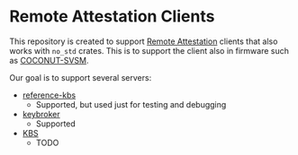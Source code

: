 # Remote Attestation Clients

This repository is created to support [Remote Attestation](https://datatracker.ietf.org/doc/html/rfc9334)
clients that also works with `no_std` crates. This is to support the client
also in firmware such as [COCONUT-SVSM](https://github.com/coconut-svsm/svsm).

Our goal is to support several servers:
- [reference-kbs](https://github.com/virtee/reference-kbs)
  - Supported, but used just for testing and debugging
- [keybroker](https://github.com/tylerfanelli/keybroker)
  - Supported
- [KBS](https://github.com/confidential-containers/kbs/)
  - TODO
